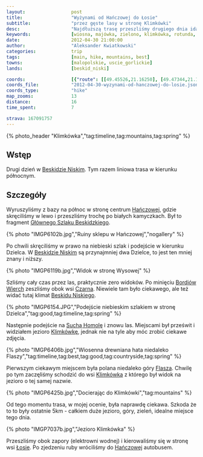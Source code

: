 ```yaml
---
layout:                 post
title:                  "Wyżynami od Hańczowej do Łosie"
subtitle:               "przez gęste lasy w stronę Klimkówki"
desc:                   "Najdłuższą trasę przeszliśmy drugiego dnia idąc zalesionymi górami. Oprócz rozpoczęcia i końca trasy jedynie w okolicy wsi Czarne zeszliśmy z grani w dół."
keywords:               [wiosna, majówka, zielono, klimkówka, rotunda, hańczowa]
date:                   2012-04-30 21:00:00
author:                 "Aleksander Kwiatkowski"
categories:             trip
tags:                   [main, hike, mountains, best]
towns:                  [malopolskie, uscie_gorlickie]
lands:                  [beskid_niski]

coords:                 [{"route": [[49.45526,21.16250], [49.47344,21.15932], [49.46915,21.14722], [49.50695,21.09246], [49.52261,21.10422], [49.54434,21.06319], [49.56065,21.08379], [49.56416,21.09461], [49.57134,21.09049]], "type": "hike"}, {"route": [[49.47260,21.15988], [49.50121,21.14005], [49.50895,21.12941], [49.52177,21.13842], [49.53186,21.10658], [49.55307,21.07336], [49.56415,21.06675], [49.57668,21.06873], [49.57145,21.09044]], "type": "bus"}]
coords_file:            "2012-04-30-wyzynami-od-hanczowej-do-losie.json"
coords_type:            "hike"
map_zooms:              13
distance:               16
time_spent:             7

strava: 167091757
---
```


[wiki-beskid-niski]:            https://pl.wikipedia.org/wiki/Beskid_Niski
[wiki-hanczowa]:                https://pl.wikipedia.org/wiki/Ha%C5%84czowa
[wiki-wysowa]:                  https://pl.wikipedia.org/wiki/Wysowa-Zdr%C3%B3j
[wiki-bordiow]:                 https://pl.wikipedia.org/wiki/Bordi%C3%B3w_Wierch
[wiki-czarna]:                  https://pl.wikipedia.org/wiki/Czarna_(wojew%C3%B3dztwo_ma%C5%82opolskie)
[wiki-sucha-homola]:            https://pl.wikipedia.org/wiki/Sucha_Homola
[wiki-klimkowka]:               https://pl.wikipedia.org/wiki/Jezioro_Klimkowskie
[wiki-klimkowka-wies]:          https://pl.wikipedia.org/wiki/Klimk%C3%B3wka_(powiat_gorlicki)
[wiki-gsb]:                     https://pl.wikipedia.org/wiki/G%C5%82%C3%B3wny_Szlak_Beskidzki
[wiki-flasza]:                  https://pl.wikipedia.org/wiki/Flasza
[wiki-losie]:                   https://pl.wikipedia.org/wiki/%C5%81osie_(powiat_gorlicki)

{% photo_header "Klimkówka","tag:timeline,tag:mountains,tag:spring" %}

## Wstęp

Drugi dzień w [Beskidzie Niskim][wiki-beskid-niski]. Tym razem liniowa trasa w kierunku północnym.

## Szczegóły

Wyruszyliśmy z bazy na północ w stronę centrum [Hańczowej][wiki-hanczowa], gdzie skręciliśmy w lewo i przeszliśmy trochę
po białych kamyczkach. Był to fragment [Głównego Szlaku Beskidzkiego][wiki-gsb].

{% photo "IMGP6102b.jpg","Ruiny sklepu w Hańczowej","nogallery" %}

Po chwili skręciliśmy w prawo na niebieski szlak i podejście w kierunku Dzielca. W
[Beskidzie Niskim][wiki-beskid-niski] są przynajmniej dwa Dzielce,
to jest ten mniej znany i niższy.

{% photo "IMGP6119b.jpg","Widok w stronę Wysowej" %}

Szliśmy cały czas przez las, praktycznie zero widoków. Po minięciu [Bordiów Wierch][wiki-bordiow] zeszliśmy obok wsi
[Czarna][wiki-czarna]. Niewiele tam było ciekawego, ale też widać tutaj klimat [Beskidu Niskiego][wiki-beskid-niski].

{% photo "IMGP6154.JPG","Podejście niebieskim szlakiem w stronę Dzielca","tag:good,tag:timeline,tag:spring" %}

Następnie podejście na [Suchą Homolę][wiki-sucha-homola] i znowu las. Miejscami był prześwit i widziałem jezioro
[Klimkówkę][wiki-klimkowka], jednak nie na tyle aby móc zrobić ciekawe zdjęcia.

{% photo "IMGP6406b.jpg","Wiosenna drewniana hata niedaleko Flaszy","tag:timeline,tag:best,tag:good,tag:countryside,tag:spring" %}

Pierwszym ciekawym miejscem była polana niedaleko góry [Flasza][wiki-flasza]. Chwilę po tym zaczęliśmy schodzić do wsi
[Klimkówka][wiki-klimkowka-wies] z którego był widok na jezioro o tej samej nazwie.

{% photo "IMGP6425b.jpg","Docierając do Klimkówki","tag:mountains" %}

Od tego momentu trasa, w mojej ocenie, była naprawdę
ciekawa. Szkoda że to to były ostatnie 5km - całkiem duże jezioro, góry, zieleń, idealne miejsce tego dnia.

{% photo "IMGP7037b.jpg","Jezioro Klimkówka" %}

Przeszliśmy obok zapory (elektrowni wodnej) i kierowaliśmy się w stronę wsi [Łosie][wiki-losie].
Po zjedzeniu ruby wróciliśmy do
[Hańczowej][wiki-hanczowa] autobusem.
